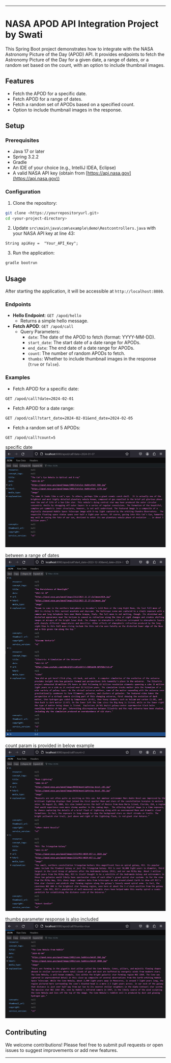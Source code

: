 
---

# NASA APOD API Integration Project by Swati 

This Spring Boot project demonstrates how to integrate with the NASA Astronomy Picture of the Day (APOD) API. It provides endpoints to fetch the Astronomy Picture of the Day for a given date, a range of dates, or a random set based on the count, with an option to include thumbnail images.

## Features

- Fetch the APOD for a specific date.
- Fetch APOD for a range of dates.
- Fetch a random set of APODs based on a specified count.
- Option to include thumbnail images in the response.

## Setup

### Prerequisites

- Java 17 or later
- Spring 3.2.2
- Gradle 
- An IDE of your choice (e.g., IntelliJ IDEA, Eclipse)
- A valid NASA API key (obtain from [https://api.nasa.gov](https://api.nasa.gov))

### Configuration

1. Clone the repository:

```bash
git clone <https://yourrepositoryurl.git>
cd <your-project-directory>
```

2. Update `src\main\java\com\example\demo\Restcontrollers.java` with your NASA API key at line 43:

```
String apiKey =  "Your_API_Key";
```

3. Run the application:

```bash
gradle bootrun
```

## Usage

After starting the application, it will be accessible at `http://localhost:8080`.

### Endpoints

- **Hello Endpoint**: `GET /apod/hello`
  - Returns a simple hello message.
- **Fetch APOD**: `GET /apod/call`
  - Query Parameters:
    - `date`: The date of the APOD to fetch (format: YYYY-MM-DD).
    - `start_date`: The start date of a date range for APODs.
    - `end_date`: The end date of a date range for APODs.
    - `count`: The number of random APODs to fetch.
    - `thumbs`: Whether to include thumbnail images in the response (`true` or `false`).

### Examples

- Fetch APOD for a specific date:

```http
GET /apod/call?date=2024-02-01
```

- Fetch APOD for a date range:

```http
GET /apod/call?start_date=2024-02-01&end_date=2024-02-05
```

- Fetch a random set of 5 APODs:

```http
GET /apod/call?count=5
```
specific date
![alt text](image-7.png)

between a range of dates
![alt text](image-6.png)

count param is provided in below example
![alt text](image-4.png)

thumbs parameter response is also included
![alt text](image-5.png)


## Contributing

We welcome contributions! Please feel free to submit pull requests or open issues to suggest improvements or add new features.


---
